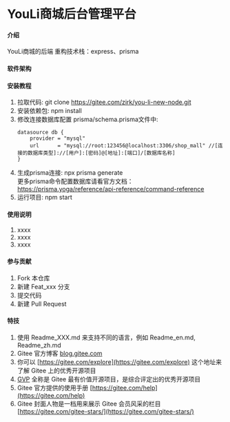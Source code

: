 # YouLi商城后台管理平台

#### 介绍
YouLi商城的后端
重构技术栈：express、prisma
#### 软件架构

#### 安装教程

1.  拉取代码: git clone https://gitee.com/zirk/you-li-new-node.git
2.  安装依赖包: npm install 
3.  修改连接数据库配置 prisma/schema.prisma文件中:
    ```
    datasource db {
        provider = "mysql"
        url      = "mysql://root:123456@localhost:3306/shop_mall" //[连接的数据库类型]://[用户]:[密码]@[地址]:[端口]/[数据库名称]
    }
4.  生成prisma连接: npx prisma generate <br>
    更多prisma命令配置数据库请看官方文档：https://prisma.yoga/reference/api-reference/command-reference
5.  运行项目: npm start

#### 使用说明

1.  xxxx
2.  xxxx
3.  xxxx

#### 参与贡献

1.  Fork 本仓库
2.  新建 Feat_xxx 分支
3.  提交代码
4.  新建 Pull Request


#### 特技

1.  使用 Readme\_XXX.md 来支持不同的语言，例如 Readme\_en.md, Readme\_zh.md
2.  Gitee 官方博客 [blog.gitee.com](https://blog.gitee.com)
3.  你可以 [https://gitee.com/explore](https://gitee.com/explore) 这个地址来了解 Gitee 上的优秀开源项目
4.  [GVP](https://gitee.com/gvp) 全称是 Gitee 最有价值开源项目，是综合评定出的优秀开源项目
5.  Gitee 官方提供的使用手册 [https://gitee.com/help](https://gitee.com/help)
6.  Gitee 封面人物是一档用来展示 Gitee 会员风采的栏目 [https://gitee.com/gitee-stars/](https://gitee.com/gitee-stars/)
